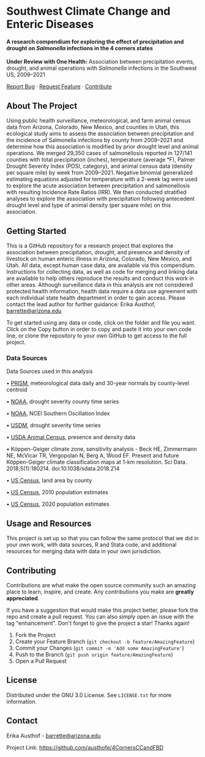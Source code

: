 # Southwest Climate Change and Enteric Diseases

#### A research compendium for exploring the effect of precipitation and drought on _Salmonella_ infections in the 4 corners states

**Under Review with One Health:** Association between precipitation events, drought, and animal operations with _Salmonella_ infections in the Southwest US, 2009–2021
 

[Report Bug](https://github.com/austhofe/4CornersCCandFBD/issues) · [Request Feature](https://github.com/austhofe/4CornersCCandFBD/issues) · [Contribute](https://github.com/austhofe/4CornersCCandFBD/pulls)

## About The Project

Using public health surveillance, meteorological, and farm animal census data from Arizona, Colorado, New Mexico, and counties in Utah, this ecological study aims to assess the association between precipitation and the incidence of Salmonella infections by county from 2009–2021 and determine how this association is modified by prior drought level and animal operations. We merged 29,350 cases of salmonellosis reported in 127/141 counties with total precipitation (inches), temperature (average °F), Palmer Drought Severity Index (PDSI, category), and animal census data (density per square mile) by week from 2009–2021. Negative binomial generalized estimating equations adjusted for temperature with a 2-week lag were used to explore the acute association between precipitation and salmonellosis with resulting Incidence Rate Ratios (IRR). We then conducted stratified analyses to explore the association with precipitation following antecedent drought level and type of animal density (per square mile) on this association. 

## Getting Started

This is a GitHub repository for a research project that explores the association between precipitation, drought, and presence and density of livestock on human enteric illness in Arizona, Colorado, New Mexico, and Utah. All data, except human case data, are available via this compendium. Instructions for collecting data, as well as code for merging and linking data are available to help others reproduce the results and conduct this work in other areas. Although surveillance data in this analysis are not considered protected health information, health data require a data use agreement with each individual state health department in order to gain access. Please contact the lead author for further guidance: Erika Austhof, [barrette\@arizona.edu](mailto:barrette@arizona.edu)

To get started using any data or code, click on the folder and file you want. Click on the Copy button in order to copy and paste it into your own code line, or clone the repository to your own GitHub to get access to the full project.

### Data Sources
Data Sources used in this analysis

•	[PRISM](https://prism.oregonstate.edu/explorer/), meteorological data daily and 30-year normals by county-level centroid 

•	[NOAA](https://www.ncei.noaa.gov/access/monitoring/climate-at-a-glance/county/time-series), drought severity county time series

•	[NOAA](https://www.ncei.noaa.gov/access/monitoring/enso/soi), NCEI Southern Oscillation Index

•	[USDM](https://droughtmonitor.unl.edu/dmData/Timeseries.aspx), drought severity time series

•	[USDA Animal Census](https://www.nass.usda.gov/Data_and_Statistics/County_Data_Files/Livestock_County_Estimates/index.php), presence and density data

•	Köppen-Geiger climate zone, sensitivity analysis
        - Beck HE, Zimmermann NE, McVicar TR, Vergopolan N, Berg A, Wood EF. Present and future Köppen-Geiger climate classification maps at 1-km resolution. Sci Data. 2018;5(1):180214. doi:10.1038/sdata.2018.214
        
•	[US Census](https://www.census.gov/geographies/reference-files/time-series/geo/gazetteer-files.html), land area by county

•	[US Census](https://www.census.gov/data/datasets/time-series/demo/popest/2010s-counties-total.html), 2010 population estimates

•	[US Census](https://www.census.gov/data/datasets/time-series/demo/popest/2020s-counties-total.html), 2020 population estimates


## Usage and Resources

This project is set up so that you can follow the same protocol that we did in your own work, with data sources, R and Stata code, and additional resources for merging data with data in your own jurisdiction.

## Contributing

Contributions are what make the open source community such an amazing place to learn, inspire, and create. Any contributions you make are **greatly appreciated**.

If you have a suggestion that would make this project better, please fork the repo and create a pull request. You can also simply open an issue with the tag "enhancement". Don't forget to give the project a star! Thanks again!

1.  Fork the Project
2.  Create your Feature Branch (`git checkout -b feature/AmazingFeature`)
3.  Commit your Changes (`git commit -m 'Add some AmazingFeature'`)
4.  Push to the Branch (`git push origin feature/AmazingFeature`)
5.  Open a Pull Request

## License

Distributed under the GNU 3.0 License. See `LICENSE.txt` for more information.

## Contact

Erika Austhof - [barrette\@arizona.edu](mailto:barrette@arizona.edu)

Project Link: <https://github.com/austhofe/4CornersCCandFBD>
